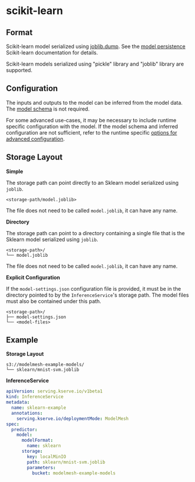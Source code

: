 # scikit-learn

## Format

Scikit-learn model serialized using [joblib.dump](https://joblib.readthedocs.io/en/latest/generated/joblib.dump.html).
See the [model persistence](https://scikit-learn.org/stable/modules/model_persistence.html)
Scikit-learn documentation for details.

Scikit-learn models serialized using "pickle" library and "joblib" library are supported.

## Configuration

The inputs and outputs to the model can be inferred from the model data. The
[model schema](../predictors/schema.md)
is not required.

For some advanced use-cases, it may be necessary to include runtime specific
configuration with the model. If the model schema and inferred configuration are
not sufficient, refer to the runtime specific
[options for advanced configuration](advanced-configuration.md#mlserver).

## Storage Layout

**Simple**

The storage path can point directly to an Sklearn model serialized using
`joblib`.

```
<storage-path/model.joblib>
```

The file does not need to be called `model.joblib`, it can have any name.

**Directory**

The storage path can point to a directory containing a single file that is
the Sklearn model serialized using `joblib`.

```
<storage-path>/
└── model.joblib
```

The file does not need to be called `model.joblib`, it can have any name.

**Explicit Configuration**

If the `model-settings.json` configuration file is provided, it must be in
the directory pointed to by the `InferenceService`'s storage path. The model files must also
be contained under this path.

```
<storage-path>/
├── model-settings.json
└── <model-files>
```

## Example

**Storage Layout**

```
s3://modelmesh-example-models/
└── sklearn/mnist-svm.joblib
```

**InferenceService**

```yaml
apiVersion: serving.kserve.io/v1beta1
kind: InferenceService
metadata:
  name: sklearn-example
  annotations:
    serving.kserve.io/deploymentMode: ModelMesh
spec:
  predictor:
    model:
      modelFormat:
        name: sklearn
      storage:
        key: localMinIO
        path: sklearn/mnist-svm.joblib
        parameters:
          bucket: modelmesh-example-models
```
